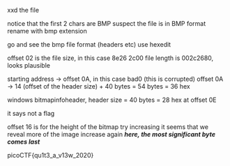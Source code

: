 xxd the file

notice that the first 2 chars are BMP suspect the file is in BMP format
rename with bmp extension

go and see the bmp file format (headers etc)
use hexedit

offset 02 is the file size, in this case 
8e26 2c00
file length is 002c2680, looks plausible

starting address -> offset 0A, in this case 
bad0 (this is corrupted)
offset 0A -> 14 (offset of the header size) + 40 bytes = 54 bytes = 36 hex

windows bitmapinfoheader, header size = 40 bytes = 28 hex at offset 0E

it says not a flag

offset 16 is for the height of the bitmap
try increasing
it seems that we reveal more of the image
increase again
***here, the most significant byte comes last***

picoCTF{qu1t3_a_v13w_2020}
